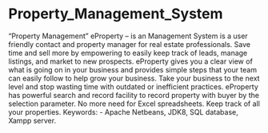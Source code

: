 # Property_Management_System
“Property Management” eProperty – is an Management System is a user friendly contact and property manager for real estate professionals. Save time and sell more by empowering to easily keep track of leads, manage listings, and market to new prospects.  eProperty gives you a clear view of what is going on in your business and provides simple steps that your team can easily follow to help grow your business. Take your business to the next level and stop wasting time with outdated or inefficient practices. eProperty has powerful search and record facility to record property with buyer by the selection parameter. No more need for Excel spreadsheets. Keep track of all your properties.    Keywords: - Apache Netbeans, JDK8, SQL database, Xampp server.
